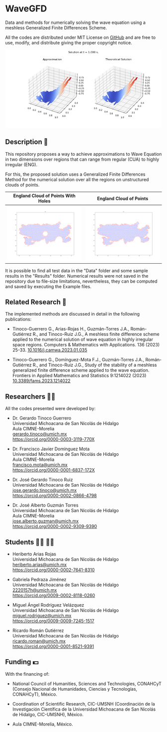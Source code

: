 # WaveGFD
Data and methods for numerically solving the wave equation using a meshless Generalized Finite Differences Scheme.

All the codes are distributed under MIT License on [GitHub](https://github.com/gstinoco/WaveGFD) and are free to use, modify, and distribute giving the proper copyright notice.

![Approximate and Theoretical solutions of the problem on ENG region](/Results/Example%201/Clouds/TIT/TIT_3_1.00s.png)

## Description :memo:
This repository proposes a way to achieve approximations to Wave Equation in two dimensions over regions that can range from regular (CUA) to highly irregular (ENG).

For this, the proposed solution uses a Generalized Finite Differences Method for the numerical solution over all the regions on unstructured clouds of points.

England Cloud of Points With Holes                            | England Cloud of Points
:------------------------------------------------------------:|:------------------------------------------------------------:
![England Bay Cloud of Points](/Data/Holes/3/TIT.png)         | ![England Bay Cloud of Points](/Data/Clouds/3/TIT.png)

It is possible to find all test data in the "Data" folder and some sample results in the "Results" folder. Numerical results were not saved in the repository due to file-size limitations, nevertheless, they can be computed and saved by executing the Example files.

## Related Research :blue_book:
The implemented methods are discussed in detail in the following publications:

  - Tinoco-Guerrero G., Arias-Rojas H., Guzmán-Torres J.A., Román-Gutiérrez R., and Tinoco-Ruiz J.G., A meshless finite difference scheme applied to the numerical solution of wave equation in highly irregular space regions. Computers & Mathematics with Applications. 136 (2023) 25-33. [10.1016/j.camwa.2023.01.035](https://doi.org/10.1016/j.camwa.2023.01.035)
  
  - Tinoco-Guerrero G., Domínguez-Mota F.J., Guzmán-Torres J.A., Román-Gutiérrez R., and Tinoco-Ruiz J.G., Study of the stability of a meshless generalized finite difference scheme applied to the wave equation. Frontiers in Applied Mathematics and Statistics 9:1214022 (2023) [10.3389/fams.2023.1214022](http://dx.doi.org/10.3389/fams.2023.1214022)

## Researchers :scientist:
All the codes presented were developed by:
    
  - Dr. Gerardo Tinoco Guerrero<br>
    Universidad Michoacana de San Nicolás de Hidalgo<br>
    Aula CIMNE-Morelia<br>
    gerardo.tinoco@umich.mx<br>
    https://orcid.org/0000-0003-3119-770X

  - Dr. Francisco Javier Domínguez Mota<br>
    Universidad Michoacana de San Nicolás de Hidalgo<br>
    Aula CIMNE-Morelia<br>
    francisco.mota@umich.mx<br>
    https://orcid.org/0000-0001-6837-172X
  
  - Dr. José Gerardo Tinoco Ruiz<br>
    Universidad Michoacana de San Nicolás de Hidalgo<br>
    jose.gerardo.tinoco@umich.mx<br>
    https://orcid.org/0000-0002-0866-4798

  - Dr. José Alberto Guzmán Torres<br>
    Universidad Michoacana de San Nicolás de Hidalgo<br>
    Aula CIMNE-Morelia<br>
    jose.alberto.guzman@umich.mx<br>
    https://orcid.org/0000-0002-9309-9390

## Students :man_student: :woman_student:
  - Heriberto Arias Rojas<br>
    Universidad Michoacana de San Nicolás de Hidalgo<br>
    heriberto.arias@umich.mx<br>
    https://orcid.org/0000-0002-7641-8310

  - Gabriela Pedraza Jiménez<br>
    Universidad Michoacana de San Nicolás de Hidalgo<br>
    2220157h@umich.mx<br>
    https://orcid.org/0009-0002-8118-0260
  
  - Miguel Ángel Rodríguez Velázquez<br>
    Universidad Michoacana de San Nicolás de Hidalgo<br>
    miguel.rodriguez@umich.mx<br>
    https://orcid.org/0009-0009-7245-1517
  
  - Ricardo Román Gutiérrez<br>
    Universidad Michoacana de San Nicolás de Hidalgo<br>
    ricardo.roman@umich.mx<br>
    https://orcid.org/0000-0001-8521-9391

## Funding :dollar:
With the financing of:

  - National Council of Humanities, Sciences and Technologies, CONAHCyT (Consejo Nacional de Humanidades, Ciencias y Tecnologías, CONAHCyT), México.
  
  - Coordination of Scientific Research, CIC-UMSNH (Coordinación de la Investigación Científica de la Universidad Michoacana de San Nicolás de Hidalgo, CIC-UMSNH), México.
  
  - Aula CIMNE-Morelia, México.